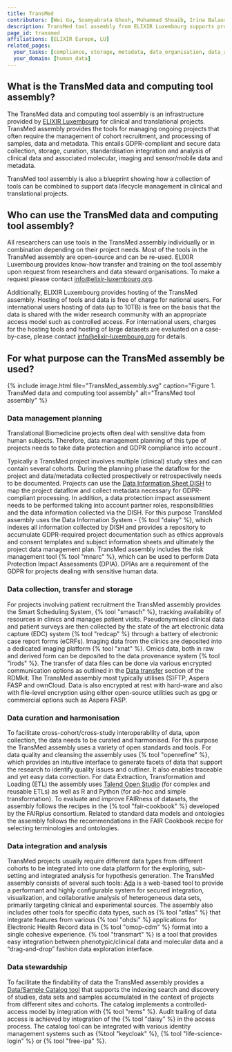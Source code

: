 ```yaml
---
title: TransMed
contributors: [Wei Gu, Soumyabrata Ghosh, Muhammad Shoaib, Irina Balaur, Xinhui Wang, Carlos Vega, Pinar Alper, Venkata Satagopam]
description: TransMed tool assembly from ELIXIR Luxembourg supports projects in clinical and translational biomedicine.
page_id: transmed
affiliations: [ELIXIR Europe, LU]
related_pages: 
  your_tasks: [compliance, storage, metadata, data_organisation, data_analysis, sensitive, data_protection, dmp]
  your_domain: [human_data]
---
```


## What is the TransMed data and computing tool assembly?
The TransMed data and computing tool assembly is an infrastructure provided by [ELIXIR Luxembourg](https://elixir-luxembourg.org) for clinical and translational projects. TransMed assembly provides the tools for managing ongoing projects that often require the management of cohort recruitment, and processing of samples, data and metadata. This entails GDPR-compliant and secure data collection, storage, curation, standardisation integration and analysis of clinical data and associated molecular, imaging and sensor/mobile data and metadata.

TransMed tool assembly is also a blueprint showing how a collection of tools can be combined to support data lifecycle management in clinical and translational projects.


## Who can use the TransMed data and computing tool assembly?
All researchers can use tools in the TransMed assembly individually or in combination depending on their project needs. Most of the tools in the TransMed assembly are open-source and can be re-used. ELIXIR Luxembourg provides know-how transfer and training on the tool assembly upon request from researchers and data steward organisations. To make a request please contact [info@elixir-luxembourg.org](mailto:info@elixir-luxembourg.org).

Additionally, ELIXIR Luxembourg provides hosting of the TransMed assembly. Hosting of tools and data is free of charge for national users. For international users hosting of data (up to 10TB) is free on the basis that the data is shared with the wider research community with an appropriate access model such as controlled access. For international users, charges for the hosting tools and hosting of large datasets are evaluated on a case-by-case, please contact [info@elixir-luxembourg.org](mailto:info@elixir-luxembourg.org) for details.


## For what purpose can the TransMed assembly be used?

{% include image.html file="TransMed_assembly.svg" caption="Figure 1. TransMed data and computing tool assembly" alt="TransMed tool assembly" %}


### Data management planning
Translational Biomedicine projects often deal with sensitive data from human subjects. Therefore, data management planning of this type of projects needs to take data protection and GDPR compliance into account .

Typically a TransMed project involves  multiple (clinical) study sites and can contain several cohorts. During the planning phase the dataflow for the project and data/metadata collected prospectively or retrospectively needs to be documented. Projects can use the [Data Information Sheet DISH](http://doi.org/10.5281/zenodo.5127940) to map the project dataflow and collect metadata necessary for GDPR-compliant processing. In addition, a data protection impact assessment needs to be performed taking into account partner roles, responsibilities and the data information collected via the DISH. For this purpose TransMed assembly uses the Data Information System - {% tool "daisy" %}, which indexes all information collected by DISH and provides a repository to accumulate GDPR-required project documentation  such as ethics approvals and consent templates and subject information sheets and ultimately the project data management plan.  TransMed assembly includes the risk management tool {% tool "mnarc" %}, which can be used to perform Data Protection Impact Assessments (DPIA). DPIAs are a requirement of the GDPR for projects dealing with sensitive human data.

### Data collection, transfer and storage
For projects involving patient recruitment the TransMed assembly provides the Smart Scheduling System, {% tool "smasch" %}, tracking availability of resources in clinics and manages patient visits. Pseudonymised clinical data and patient surveys are then collected by the state of the art electronic data capture (EDC) system {% tool "redcap" %} through a battery of electronic case report forms (eCRFs). Imaging data from the clinics are deposited into a dedicated imaging platform {% tool "xnat" %}. Omics data, both in raw and derived form can be deposited to the data provenance system {% tool "irods" %}.
The transfer of data files can be done via various encrypted communication options as outlined in the [Data transfer](data_transfer) section of the RDMkit. The TransMed assembly most typically utilises (S)FTP, Aspera FASP and ownCloud. Data is also encrypted at rest with hard-ware and also with file-level encryption using either open-source utilities such as gpg or commercial options such as Aspera FASP.

### Data curation and harmonisation
To facilitate cross-cohort/cross-study interoperability of data, upon collection, the data needs to be curated and harmonised. For this purpose the TransMed assembly uses a variety of open standards and tools. For data quality and cleansing the assembly uses {% tool "openrefine" %}, which provides an intuitive interface to generate facets of data that support the research to identify quality issues and outliner. It also enables traceable and yet easy data correction. For data Extraction, Transformation and Loading (ETL) the assembly uses [Talend Open Studio](https://www.talend.com/) (for complex and reusable ETLs) as well as R and Python (for ad-hoc and simple transformation). To evaluate and improve FAIRness of datasets, the assembly follows the recipes in the {% tool "fair-cookbook" %} developed by the FAIRplus consortium. Related to standard data models and ontologies the assembly follows the recommendations in the  FAIR Cookbook recipe for selecting terminologies and ontologies.

### Data integration and analysis
TransMed projects usually require different data types from different cohorts to be integrated into one data platform for the exploring, sub-setting and integrated analysis for hypothesis generation. The TransMed assembly consists of several such tools: [Ada](https://ada.parkinson.lu/documentation/intro) is a web-based tool to provide a performant and highly configurable system for secured integration, visualization, and collaborative analysis of heterogeneous data sets, primarily targeting clinical and experimental sources. The assembly also includes other tools for specific data types, such as {% tool "atlas" %} that integrate features from various {% tool "ohdsi" %} applications for Electronic Health Record data in {% tool "omop-cdm" %} format into a single cohesive experience. {% tool "transmart" %} is a tool that provides easy integration between phenotypic/clinical data and molecular data and a “drag-and-drop” fashion data exploration interface.

### Data stewardship

To facilitate the findability of data the TransMed assembly provides a [Data/Sample Catalog tool](https://datacatalog.elixir-luxembourg.org/) that supports the indexing search and discovery of studies, data sets and samples accumulated in the context of projects from different sites and cohorts. The catalog implements a controlled-access model by integration with {% tool "rems" %}. Audit trailing of data access is achieved by integration of the {% tool "daisy" %} in the access process. The catalog tool can be integrated with various identity management systems such as {%tool "keycloak" %}, {% tool "life-science-login" %} or {% tool "free-ipa" %}. 

